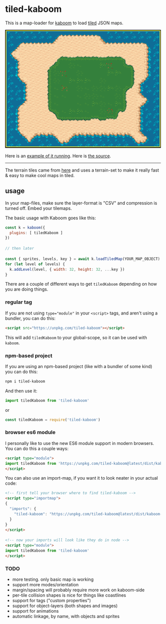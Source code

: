 # tiled-kaboom

This is a map-loader for [kaboom](https://kaboomjs.com/) to load [tiled](https://www.mapeditor.org/) JSON maps.

![screenshot](screenshot.png)


Here is an [example of it running](https://notnullgames.github.io/tiled-kaboom/). Here is [the source](https://github.com/konsumer/tiled-kaboom/blob/main/index.html).

---


The terrain tiles came from [here](https://opengameart.org/content/tiled-terrains) and uses a terrain-set to make it really fast & easy to make cool maps in tiled.

## usage

In your map-files, make sure the layer-format is "CSV" and compression is turned off. Embed your tilemaps.


The basic usage with Kaboom goes like this:

```js
const k = kaboom({
  plugins: [ tiledKaboom ]
})

// then later

const { sprites, levels, key } = await k.loadTiledMap(YOUR_MAP_OBJECT)
for (let level of levels) {
  k.addLevel(level, { width: 32, height: 32, ...key })
}
```

There are a couple of different ways to get `tiledKaboom` depending on how you are doing things.


### regular tag

If you are not using `type="module"` in your `<script>` tags, and aren't using a bundler, you can do this:

```html
<script src="https://unpkg.com/tiled-kaboom"></script>
```

This will add `tiledKaboom` to your global-scope, so it can be used with `kaboom`.

### npm-based project

If you are using an npm-based project (like with a bundler of some kind) you can do this:

```sh
npm i tiled-kaboom
```

And then use it:


```js
import tiledKaboom from 'tiled-kaboom'
```

or 

```js
const tiledKaboom = require('tiled-kaboom')
```

### browser es6 module

I personally like to use the new ES6 module support in modern browsers. You can do this a couple ways:

```html
<script type="module">
import tiledKaboom from 'https://unpkg.com/tiled-kaboom@latest/dist/kaboom-tiled.modern.js'
</script>
```

You can also use an import-map, if you want it to look neater in your actual code:

```html
<!-- first tell your browser where to find tiled-kaboom -->
<script type="importmap">
{
  "imports": {
    "tiled-kaboom": "https://unpkg.com/tiled-kaboom@latest/dist/kaboom-tiled.modern.js"
  }
}
</script>

<!-- now your imports will look like they do in node -->
<script type="module">
import tiledKaboom from 'tiled-kaboom'
</script>
```


### TODO

- more testing. only basic map is working
- support more modes/orientation
- margin/spacing will probably require more work on kaboom-side
- per-tile collision shapes is nice for things like coastlines
- support for tags ("custom properties")
- support for object-layers (both shapes and images)
- support for animations
- automatic linkage, by name, with objects and sprites